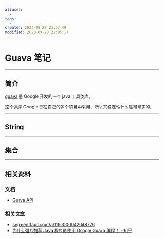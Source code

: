 ```yaml
---
aliases:
  - 
tags:
  - 
created: 2023-09-28 21:57:49
modified: 2023-09-28 22:05:17
---
```

# Guava 笔记

---

## 简介

[guava](https://github.com/google/guava) 是 Google 开发的一个 java 工具类库。

这个类库 Google 已在自己的多个项目中采用，所以其稳定性什么是可证实的。

---

## String

---

## 集合

---

## 相关资料

### 文档

 * [Guava API](https://guava.dev/releases/snapshot-jre/api/docs/)

### 相关文章

* [segmentfault.com/a/1190000042048776](https://segmentfault.com/a/1190000042048776)
* [为什么强烈推荐 Java 程序员使用 Google Guava 编程！ - 知乎](https://zhuanlan.zhihu.com/p/77806328)

